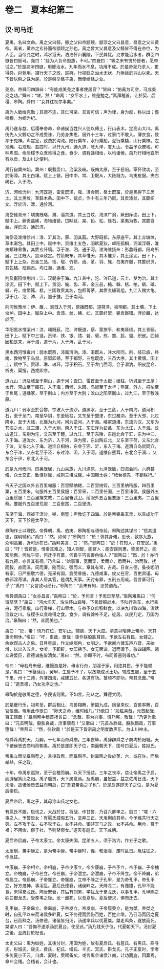 # 卷二　夏本纪第二

## 汉·司马迁

夏禹，名曰文命。禹之父曰鲧，鲧之父曰帝颛顼，颛顼之父曰昌意，昌意之父曰黄帝。禹者，黄帝之玄孙而帝颛顼之孙也。禹之曾大父昌意及父鲧皆不得在帝位，为人臣。当帝尧之时，鸿水滔天，浩浩怀山襄陵，下民其忧。尧求能治水者，群臣四嶽皆曰鲧可。尧曰：“鲧为人负命毁族，不可。”四嶽曰：“等之未有贤於鲧者，愿帝试之。”於是尧听四嶽，用鲧治水。九年而水不息，功用不成。於是帝尧乃求人，更得舜。舜登用，摄行天子之政，巡狩。行视鲧之治水无状，乃殛鲧於羽山以死。天下皆以舜之诛为是。於是舜举鲧子禹，而使续鲧之业。  
  
尧崩，帝舜问四嶽曰：“有能成美尧之事者使居官？”皆曰：“伯禹为司空，可成美尧之功。”舜曰：“嗟，然！”命禹：“女平水土，维是勉之。”禹拜稽首，让於契、后稷、皋陶。舜曰：“女其往视尔事矣。”  
  
禹为人敏给克勤；其德不违，其仁可亲，其言可信；声为律，身为度，称以出；亹穆穆，为纲为纪。  
  
禹乃遂与益、后稷奉帝命，命诸侯百姓兴人徒以傅土，行山表木，定高山大川。禹伤先人父鲧功之不成受诛，乃劳身焦思，居外十三年，过家门不敢入。薄衣食，致孝于鬼神。卑宫室，致费於沟淢。陆行乘车，水行乘船，泥行乘橇，山行乘檋。左准绳，右规矩，载四时，以开九州，通九道，陂九泽，度九山。令益予众庶稻，可种卑湿。命后稷予众庶难得之食。食少，调有馀相给，以均诸侯。禹乃行相地宜所有以贡，及山川之便利。  
  
禹行自冀州始。冀州：既载壶口，治梁及岐。既脩太原，至于岳阳。覃怀致功，至於衡漳。其土白壤。赋上上错，田中中，常、卫既从，大陆既为。鸟夷皮服。夹右碣石，入于海。  
  
济、河维沇州：九河既道，雷夏既泽，雍、沮会同，桑土既蚕，於是民得下丘居土。其土黑坟，草繇木条。田中下，赋贞，作十有三年乃同。其贡漆丝，其篚织文。浮於济、漯，通於河。  
  
海岱维青州：堣夷既略，濰、淄其道。其土白坟，海滨广潟，厥田斥卤。田上下，赋中上。厥贡盐絺，海物维错，岱畎丝、枲、铅、松、怪石，莱夷为牧，其篚酓丝。浮於汶，通於济。  
  
海岱及淮维徐州：淮、沂其治，蒙、羽其蓺。大野既都，东原底平。其土赤埴坟，草木渐包。其田上中，赋中中。贡维土五色，羽畎夏狄，峄阳孤桐，泗滨浮磬，淮夷蠙珠臮鱼，其篚玄纤缟。浮于淮、泗，通于河。淮海维扬州：彭蠡既都，阳鸟所居。三江既入，震泽致定。竹箭既布。其草惟夭，其木惟乔，其土涂泥。田下下，赋下上上杂。贡金三品，瑶、琨、竹箭，齿、革、羽、旄，岛夷卉服，其篚织贝，其包橘、柚锡贡。均江海，通淮、泗。  
  
荆及衡阳维荆州：江、汉朝宗于海。九江甚中，沱、涔已道，云土、梦为治。其土涂泥。田下中，赋上下。贡羽、旄、齿、革，金三品，杶、榦、栝、柏，砺、砥、砮、丹，维箘簬、楛，三国致贡其名，包匦菁茅，其篚玄纁玑组，九江入赐大龟。浮于江、沱、涔、汉，逾于雒，至于南河。  
  
荆河惟豫州：伊、雒、、涧既入于河，荥播既都，道荷泽，被明都。其土壤，下土坟垆。田中上，赋杂上中。贡漆、丝、絺、纻，其篚纤絮，锡贡磬错。浮於雒，达於河。  
  
华阳黑水惟梁州：汶、嶓既蓺，沱、涔既道，蔡、蒙旅平，和夷厎绩。其土青骊。田下上，赋下中三错。贡璆、铁、银、镂、砮、磬，熊、罴、狐、貍、织皮。西倾因桓是来，浮于潜，逾于沔，入于渭，乱于河。  
  
黑水西河惟雍州：弱水既西，泾属渭汭。漆、沮既从，沣水所同。荆、岐已旅，终南、敦物至于鸟鼠。原隰厎绩，至于都野。三危既度，三苗大序。其土黄壤。田上上，赋中下。贡璆、琳、琅玕。浮于积石，至于龙门西河，会于渭汭。织皮昆仑、析支、渠搜，西戎即序。  
  
道九山：汧及岐至于荆山，逾于河；壶口、雷首至于太嶽；砥柱、析城至于王屋；太行、常山至于碣石，入于海；西倾、朱圉、鸟鼠至于太华；熊耳、外方、桐柏至于负尾；道嶓冢，至于荆山；内方至于大别；汶山之阳至衡山，过九江，至于敷浅原。  
  
道九川：弱水至於合黎，馀波入于流沙。道黑水，至于三危，入于南海。道河积石，至于龙门，南至华阴，东至砥柱，又东至于盟津，东过雒汭，至于大邳，北过降水，至于大陆，北播为九河，同为逆河，入于海。嶓冢道瀁，东流为汉，又东为苍浪之水，过三澨，入于大别，南入于江，东汇泽为彭蠡，东为北江，入于海。汶山道江，东别为沱，又东至于醴，过九江，至于东陵，东迤北会于汇，东为中江，入于海。道沇水，东为济，入于河，泆为荥，东出陶丘北，又东至于荷，又东北会于汶，又东北入于海。道淮自桐柏，东会于泗、沂，东入于海。道渭自鸟鼠同穴，东会于沣，又东北至于泾，东过漆、沮，入于河。道雒自熊耳，东北会于涧、，又东会于伊，东北入于河。  
  
於是九州攸同，四奥既居，九山栞旅，九川涤原，九泽既陂，四海会同。六府甚脩，众土交正，致慎财赋，咸则三壤成赋。中国赐土姓：“祗台德先，不距朕行。”  
  
令天子之国以外五百里甸服：百里赋纳緫，二百里纳铚，三百里纳秸服，四百里粟，五百里米。甸服外五百里侯服：百里采，二百里任国，三百里诸侯。侯服外五百里绥服：三百里揆文教，二百里奋武卫。绥服外五百里要服：三百里夷，二百里蔡。要服外五百里荒服：三百里蛮，二百里流。  
  
东渐于海，西被于流沙，朔、南暨：声教讫于四海。於是帝锡禹玄圭，以告成功于天下。天下於是太平治。  
  
皋陶作士以理民。帝舜朝，禹、伯夷、皋陶相与语帝前。皋陶述其谋曰：“信其道德，谋明辅和。”禹曰：“然，如何？”皋陶曰：“於！慎其身脩，思长，敦序九族，众明高翼，近可远在已。”禹拜美言，曰：“然。”皋陶曰：“於！在知人，在安民。”禹曰：“吁！皆若是，惟帝其难之。知人则智，能官人；能安民则惠，黎民怀之。能知能惠，何忧乎兜，何迁乎有苗，何畏乎巧言善色佞人？”皋陶曰：“然，於！亦行有九德，亦言其有德。”乃言曰：“始事事，宽而栗，柔而立，愿而共，治而敬，扰而毅，直而温，简而廉，刚而实，强而义，章其有常，吉哉。日宣三德，蚤夜翊明有家。日严振敬六德，亮采有国。翕受普施，九德咸事，俊乂在官，百吏肃谨。毋教邪淫奇谋。非其人居其官，是谓乱天事。天讨有罪，五刑五用哉。吾言厎可行乎？”禹曰：“女言致可绩行。”皋陶曰：“余未有知，思赞道哉。”  
  
帝舜谓禹曰：“女亦昌言。”禹拜曰：“於，予何言！予思日孳孳。”皋陶难禹曰：“何谓孳孳？”禹曰：“鸿水滔天，浩浩怀山襄陵，下民皆服於水。予陆行乘车，水行乘舟，泥行乘橇，山行乘檋，行山栞木。与益予众庶稻鲜食。以决九川致四海，浚畎浍致之川。与稷予众庶难得之食。食少，调有馀补不足，徙居。众民乃定，万国为治。”皋陶曰：“然，此而美也。”  
  
禹曰：“於，帝！慎乃在位，安尔止。辅德，天下大应。清意以昭待上帝命，天其重命用休。”帝曰：“吁，臣哉，臣哉！臣作朕股肱耳目。予欲左右有民，女辅之。余欲观古人之象。日月星辰，作文绣服色，女明之。予欲闻六律五声八音，来始滑，以出入五言，女听。予即辟，女匡拂予。女无面谀。退而谤予。敬四辅臣。诸众谗嬖臣，君德诚施皆清矣。”禹曰：“然。帝即不时，布同善恶则毋功。”  
  
帝曰：“毋若丹朱傲，维慢游是好，毋水行舟，朋淫于家，用绝其世。予不能顺是。”禹曰：“予娶涂山，癸甲，生启予不子，以故能成水土功。辅成五服，至于五千里，州十二师，外薄四海，咸建五长，各道有功。苗顽不即功，帝其念哉。”帝曰：“道吾德，乃女功序之也。”  
  
皋陶於是敬禹之德，令民皆则禹。不如言，刑从之。舜德大明。  
  
於是夔行乐，祖考至，群后相让，鸟兽翔舞，箫韶九成，凤皇来仪，百兽率舞，百官信谐。帝用此作歌曰：“陟天之命，维时维几。”乃歌曰：“股肱喜哉，元首起哉，百工熙哉！”皋陶拜手稽首扬言曰：“念哉，率为兴事，慎乃宪，敬哉！”乃更为歌曰：“元首明哉，股肱良哉，庶事康哉！”又歌曰：“元首丛脞哉，股肱惰哉，万事堕哉！”帝拜曰：“然，往钦哉！”於是天下皆宗禹之明度数声乐，为山川神主。  
  
帝舜荐禹於天，为嗣。十七年而帝舜崩。三年丧毕，禹辞辟舜之子商均於阳城。天下诸侯皆去商均而朝禹。禹於是遂即天子位，南面朝天下，国号曰夏后，姓姒氏。  
  
帝禹立而举皋陶荐之，且授政焉，而皋陶卒。封皋陶之後於英、六，或在许。而后举益，任之政。  
  
十年，帝禹东巡狩，至于会稽而崩。以天下授益。三年之丧毕，益让帝禹之子启，而辟居箕山之阳。禹子启贤，天下属意焉。及禹崩，虽授益，益之佐禹日浅，天下未洽。故诸侯皆去益而朝启，曰“吾君帝禹之子也”。於是启遂即天子之位，是为夏后帝启。  
  
夏后帝启，禹之子，其母涂山氏之女也。  
  
有扈氏不服，启伐之，大战於甘。将战，作甘誓，乃召六卿申之。启曰：“嗟！六事之人，予誓告女：有扈氏威侮五行，怠弃三正，天用剿绝其命。今予维共行天之罚。左不攻于左，右不攻于右，女不共命。御非其马之政，女不共命。用命，赏于祖；不用命，僇于社，予则帑僇女。”遂灭有扈氏。天下咸朝。  
  
夏后帝启崩，子帝太康立。帝太康失国，昆弟五人，须于洛汭，作五子之歌。  
  
太康崩，弟中康立，是为帝中康。帝中康时，羲、和湎淫，废时乱日。胤往征之，作胤征。  
  
中康崩，子帝相立。帝相崩，子帝少康立。帝少康崩，子帝予立。帝予崩，子帝槐立。帝槐崩，子帝芒立。帝芒崩，子帝泄立。帝泄崩，子帝不降立。帝不降崩，弟帝扃立。帝扃崩，子帝廑立。帝廑崩，立帝不降之子孔甲，是为帝孔甲。帝孔甲立，好方鬼神，事淫乱。夏后氏德衰，诸侯畔之。天降龙二，有雌雄，孔甲不能食，未得豢龙氏。陶唐既衰，其后有刘累，学扰龙于豢龙氏，以事孔甲。孔甲赐之姓曰御龙氏，受豕韦之後。龙一雌死，以食夏后。夏后使求，惧而迁去。  
  
孔甲崩，子帝皋立。帝皋崩，子帝发立。帝发崩，子帝履癸立，是为桀。帝桀之时，自孔甲以来而诸侯多畔夏，桀不务德而武伤百姓，百姓弗堪。乃召汤而囚之夏台，已而释之。汤修德，诸侯皆归汤，汤遂率兵以伐夏桀。桀走鸣条，遂放而死。桀谓人曰：“吾悔不遂杀汤於夏台，使至此。”汤乃践天子位，代夏朝天下。汤封夏之後，至周封於杞也。  
  
太史公曰：禹为姒姓，其後分封，用国为姓，故有夏后氏、有扈氏、有男氏、斟寻氏、彤城氏、襃氏、费氏、杞氏、缯氏、辛氏、冥氏、斟戈氏。孔子正夏时，学者多传夏小正云。自虞、夏时，贡赋备矣。或言禹会诸侯江南，计功而崩，因葬焉，命曰会稽。会稽者，会计也。  
  
